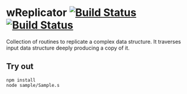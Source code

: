 
# wReplicator [![Build Status](https://travis-ci.org/Wandalen/wReplicator.svg?branch=master)](https://travis-ci.org/Wandalen/wReplicator) [![Build Status](https://ci.appveyor.com/api/projects/status/github/Wandalen/wreplicator)](https://ci.appveyor.com/project/Wandalen/wreplicator)

Collection of routines to replicate a complex data structure. It traverses input data structure deeply producing a copy of it.

## Try out
```
npm install
node sample/Sample.s
```


















